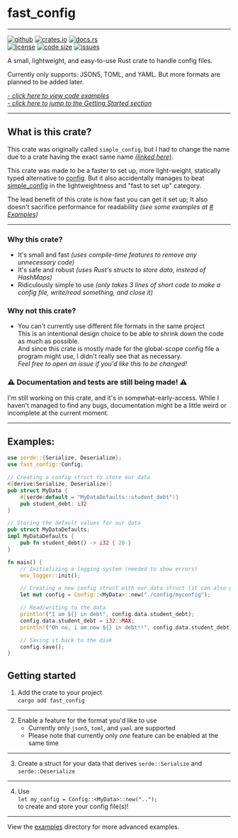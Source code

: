 fast_config
=============
---

[<img alt="github" src="https://img.shields.io/badge/github-fast_config-lightgray.svg?logo=github&style=for-the-badge"/>](https://github.com/FlooferLand/fast_config)
[<img alt="crates.io" src="https://img.shields.io/crates/v/fast_config?logo=rust&style=for-the-badge"/>](https://crates.io/crates/fast_config)
[<img alt="docs.rs" src="https://img.shields.io/badge/docs.rs-fast_config-lightgray.svg?logo=rust&style=for-the-badge"/>](https://docs.rs/fast_config)
<br style="display: block; margin: 0 0; content: '---'" />
[<img alt="license" src="https://img.shields.io/github/license/FlooferLand/fast_config?style=flat"/>](https://github.com/FlooferLand/fast_config/blob/main/LICENSE)
[<img alt="code size" src="https://img.shields.io/github/languages/code-size/FlooferLand/fast_config?style=flat"/>](https://www.youtube.com/watch?v=dQw4w9WgXcQ)
[<img alt="issues" src="https://img.shields.io/github/issues/FlooferLand/fast_config?label=open%20issues&style=flat"/>](https://github.com/FlooferLand/fast_config/issues)

A small, lightweight, and easy-to-use Rust crate to handle config files.

Currently only supports: JSON5, TOML, and YAML.
But more formats are planned to be added later.

*[- click here to view code examples](#examples)*
<br style="display: block; margin: 0 0; content: '---'" />
*[- click here to jump to the Getting Started section](#getting-started)*

---

## What is this crate?
This crate was originally called `simple_config`, but I had to change
the name due to a crate having the exact same name [*(linked here)*](https://crates.io/crates/simple_config).

This crate was made to be a faster to set up, more light-weight, statically typed alternative to [config](https://crates.io/crates/config).
But it also accidentally manages to beat [simple_config](https://crates.io/crates/simple_config) in the lightweightness and "fast to set up" category.

The lead benefit of this crate is how fast you can get it set up;
It also doesn't sacrifice performance for readability *(see some examples at [# Examples](#examples))*

---

### Why this crate?
- It's small and fast *(uses compile-time features to remove any unnecessary code)*
- It's safe and robust *(uses Rust's structs to store data, instead of HashMaps)*
- Ridiculously simple to use *(only takes 3 lines of short code to make a config file, write/read something, and close it)*

### Why not this crate?
- You can't currently use different file formats in the same project <br/>
This is an intentional design choice to be able to
shrink down the code as much as possible. <br/>
And since this crate is mostly made for the global-scope config file a program might use,
I didn't really see that as necessary. <br/>
*Feel free to open an issue if you'd like this to be changed!*

### ⚠ Documentation and tests are still being made! ⚠
I'm still working on this crate, and it's in somewhat-early-access.
While I haven't managed to find any bugs, documentation might be a little weird or incomplete at the current moment.

---

## Examples:
```rust
use serde::{Serialize, Deserialize};
use fast_config::Config;

// Creating a config struct to store our data
#[derive(Serialize, Deserialize)]
pub struct MyData {
    #[serde(default = "MyDataDefaults::student_debt")]
    pub student_debt: i32
}

// Storing the default values for our data
pub struct MyDataDefaults;
impl MyDataDefaults {
    pub fn student_debt() -> i32 { 20 }
}

fn main() {
    // Initializing a logging system (needed to show errors)
    env_logger::init();

    // Creating a new config struct with our data struct (it can also guess the file extension)
    let mut config = Config::<MyData>::new("./config/myconfig");

    // Read/writing to the data
    println!("I am ${} in debt", config.data.student_debt);
    config.data.student_debt = i32::MAX;
    println!("Oh no, i am now ${} in debt!!", config.data.student_debt);

    // Saving it back to the disk
    config.save();
}
```

## Getting started

1. Add the crate to your project <br/> `cargo add fast_config`
---
2. Enable a feature for the format you'd like to use <br/>
   - Currently only `json5`, `toml`, and `yaml` are supported <br/>
   - Please note that currently only *one* feature can be enabled at the same time
---
3. Create a struct for your data that derives `serde::Serialize` and `serde::Deserialize`
---
4. Use <br/>
   `let my_config = Config::<MyData>::new("..");` <br/>
   to create and store your config file(s)!

---

View the [examples](./examples) directory for more advanced examples.
